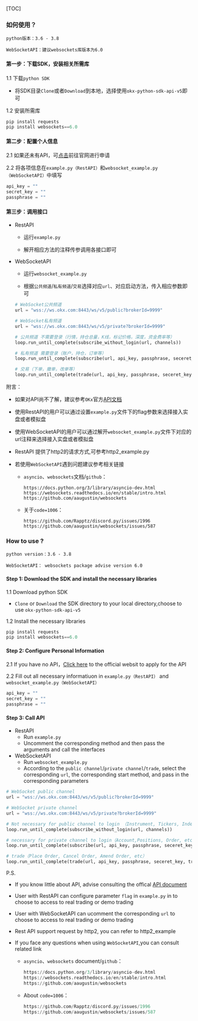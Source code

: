 [TOC]

### 如何使用？

`python版本：3.6 - 3.8`

`WebSocketAPI：建议websockets库版本为6.0`

#### 第一步：下载SDK，安装相关所需库

1.1 下载`python SDK`

* 将SDK目录`Clone`或者`Download`到本地，选择使用`okx-python-sdk-api-v5`即可

1.2 安装所需库

```python
pip install requests
pip install websockets==6.0
```

#### 第二步：配置个人信息

2.1 如果还未有API，可[点击](https://www.okx.com/account/users/myApi)前往官网进行申请

2.2 将各项信息在`example.py（RestAPI）`和`websocket_example.py（WebSocketAPI）`中填写

```python
api_key = ""
secret_key = ""
passphrase = ""
```

#### 第三步：调用接口

* RestAPI

  * 运行`example.py`

  * 解开相应方法的注释传参调用各接口即可

* WebSocketAPI

  * 运行`websocket_example.py`

  * 根据`公共频道`/`私有频道`/`交易`选择对应`url`、对应启动方法，传入相应参数即可

  ```python
  # WebSocket公共频道
  url = "wss://ws.okx.com:8443/ws/v5/public?brokerId=9999"
  
  # WebSocket私有频道
  url = "wss://ws.okx.com:8443/ws/v5/private?brokerId=9999"
  ```

  ```python
  # 公共频道 不需要登录（行情，持仓总量，K线，标记价格，深度，资金费率等）
  loop.run_until_complete(subscribe_without_login(url, channels))
  
  # 私有频道 需要登录（账户，持仓，订单等）
  loop.run_until_complete(subscribe(url, api_key, passphrase, seceret_key, channels))
  
  # 交易（下单，撤单，改单等）
  loop.run_until_complete(trade(url, api_key, passphrase, seceret_key, trade_param))
  ```

附言：

* 如果对API尚不了解，建议参考`OKx`官方[API文档](https://www.okx.com/docs-v5/zh/)

* 使用RestAPI的用户可以通过设置`example.py`文件下的flag参数来选择接入实盘或者模拟盘

* 使用WebSocketAPI的用户可以通过解开`websocket_example.py`文件下对应的url注释来选择接入实盘或者模拟盘

* RestAPI 提供了http2的请求方式,可参考http2_example.py

* 若使用`WebSocketAPI`遇到问题建议参考相关链接

  * `asyncio`、`websockets`文档/`github`：

        https://docs.python.org/3/library/asyncio-dev.html
        https://websockets.readthedocs.io/en/stable/intro.html
        https://github.com/aaugustin/websockets

  * 关于`code=1006`：

        https://github.com/Rapptz/discord.py/issues/1996
        https://github.com/aaugustin/websockets/issues/587



### How to use ?

`python version：3.6 - 3.8`

`WebSocketAPI： websockets package advise version 6.0`

#### Step 1: Download the SDK and install the necessary libraries

1.1 Download python SDK 

- `Clone` or `Download` the SDK directory to your local directory,choose to use `okx-python-sdk-api-v5`

1.2 Install the necessary libraries

```python
pip install requests
pip install websockets==6.0
```

#### Step 2: Configure Personal Information

2.1 If you have no API，[Click here](https://www.okx.com/account/users/myApi) to the official websit to apply for the API

2.2 Fill out all necessary informatiuon in `example.py（RestAPI）`  and `websocket_example.py（WebSocketAPI）`

```python 
api_key = ""
secret_key = ""
passphrase = ""
```

#### Step 3: Call API 

- RestAPI
  - Run `example.py`
  - Uncomment the corresponding method and then pass the arguments and call the interfaces
- WebSocketAPI
  - Run `websocket_example.py`
  - According to the `public channel`/`private channel`/`trade`, select the corresponding `url`, the corresponding start method, and pass in the corresponding parameters

```python 
# WebSocket public channel
url = "wss://ws.okx.com:8443/ws/v5/public?brokerId=9999"

# WebSocket private channel
url = "wss://ws.okx.com:8443/ws/v5/private?brokerId=9999"
```

```Python
# Not necessary for public channel to login （Instrument, Tickers, Index, Mark price, Order Book, Funding rate, etc）
loop.run_until_complete(subscribe_without_login(url, channels))

# necessary for private channel to login（Account,Positions, Order, etc）
loop.run_until_complete(subscribe(url, api_key, passphrase, seceret_key, channels))

# trade（Place Order, Cancel Order, Amend Order, etc）
loop.run_until_complete(trade(url, api_key, passphrase, seceret_key, trade_param))
```

P.S. 

- If  you know little about API, advise consulting the  offical [API document](https://www.okx.com/docs-v5/en/)

- User with RestAPI can configure parameter `flag` in `example.py` in  to choose to access to real trading or demo trading 

- User with WebSocketAPI can ucomment the corresponding `url`  to choose to access to real trading or demo trading 

- Rest API support request by http2, you can refer to http2_example  

- If you face any questions when using `WebSocketAPI`,you can consult related link

  - `asyncio`、`websockets` document/`github`：

    ```python 
    https://docs.python.org/3/library/asyncio-dev.html
    https://websockets.readthedocs.io/en/stable/intro.html
    https://github.com/aaugustin/websockets
    ```

  - About `code=1006`：

    ```python 
    https://github.com/Rapptz/discord.py/issues/1996
    https://github.com/aaugustin/websockets/issues/587
    ```

    

